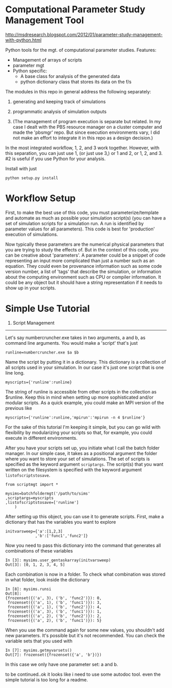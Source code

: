 Computational Parameter Study Management Tool
====

http://msdresearch.blogspot.com/2012/01/parameter-study-management-with-python.html


Python tools for the mgt. of computational parameter studies.
Features:
* Management of arrays of scripts
* parameter mgt
* Python specific: 
   - A base class for analysis of the generated data 
   - python dictionary class that stores its data on the f/s

The modules in this repo in general address the following separately:

1. generating and keeping track of simulations

2. programmatic analysis of simulation outputs

3. (The management of program execution is separate but related. In my case I dealt with the PBS resource manager on a cluster computer and made the 'pbsmgr' repo. But since execution environments vary, I did not make an effort to integrate it in this repo as a design decision.)

In the most integrated workflow, 1, 2, and 3 work together. However, with this separation, you can just use 1, (or just use 3,) or 1 and 2, or 1, 2, and 3. #2 is useful if you use Python for your analysis. 


Install with just

    python setup.py install


Workflow Setup
===

First, to make the best use of this code, you must parameterize/template and automate as much as possible your simulation script(s) (you can have a set of simulation scripts for a simulation run. A run is identified by parameter values for all parameters). This code is best for 'production' execution of simulations.

Now typically these parameters are the numerical physical parameters that you are trying to study the effects of. But in the context of this code, you can be creative about 'parameters'. A parameter could be a snippet of code representing an input more complicated than just a number such as an equation. They could even be provenance information such as some code version number, a list of 'tags' that describe the simulation, or information about the computing environment such as CPU or compiler information. It could be any object but it should have a string representation if it needs to show up in your scripts.


Simple Use Tutorial
===
1. Script Management
---
Let's say numbercruncher.exe takes in two arguments, a and b, as command line arguments. You would make a 'script' that's just

    runline=numbercruncher.exe $a $b

Name the script by putting it in a dictionary. This dictionary is a collection of all scripts used in your simulation. In our case it's just one script that is one line long.

    myscripts={'runline':runline}

The string of runline is accessible from other scripts in the collection as $runline. Keep this in mind when setting up more sophisticated and/or modular scripts. As a quick example, you could make an MPI version of the previous like

    myscripts={'runline':runline,'mpirun':'mpirun -n 4 $runline'}

For the sake of this tutorial I'm keeping it simple, but you can go wild with flexibility by modularizing your scripts so that, for example, you could execute in different environments.

After you have your scripts set up, you initiate what I call the batch folder manager. In our simple case, it takes as a positional argument the folder where you want to store your set of simulations. The set of scripts is specified as the keyword argument `scriptargs`. The script(s) that you want written on the filesystem is specified with the keyword argument `listofscriptstosave`.

    from scriptmgt import *
    
    mysims=batchfoldermgt('/path/to/sims'
    ,scriptargs=myscripts
    ,listofscriptstosave=['runline']
        )


After setting up this object, you can use it to generate scripts. First, make a dictionary that has the variables you want to explore

    initvarsweep={'a':[1,2,3]
                 ,'b':['func1','func2']}

Now you need to pass this dictionary into the command that generates all combinations of these variables

    In [3]: mysims.user_gentaskarray(initvarsweep)
    Out[3]: [0, 1, 2, 3, 4, 5]

Each combination is now in a folder. To check what combination was stored in what folder, look inside the dictionary

    In [8]: mysims.runsi
    Out[8]:
    {frozenset({('a', 3), ('b', 'func2')}): 0,
     frozenset({('a', 1), ('b', 'func1')}): 3,
     frozenset({('a', 1), ('b', 'func2')}): 4,
     frozenset({('a', 3), ('b', 'func1')}): 1,
     frozenset({('a', 2), ('b', 'func2')}): 2,
     frozenset({('a', 2), ('b', 'func1')}): 5}

When you use the command again for some new values, you shouldn't add new parameters. It's possible but it's not recommended. You can check the variable sets that you used with 

    In [7]: mysims.getmyvarsets()
    Out[7]: frozenset({frozenset({'a', 'b'})})


In this case we only have one parameter set: a and b.


to be continued..ok it  looks like i need to use some autodoc tool. even the simple tutorial is too long for a readme.

